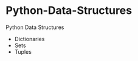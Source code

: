 # Python-Data-Structures
Python Data Structures
<ul>
  <li>Dictionaries
  <li>Sets
  <li> Tuples
</ul>


